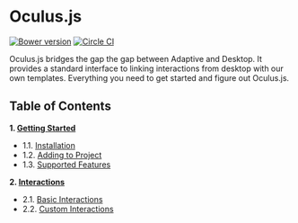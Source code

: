 Oculus.js
=====

[![Bower version](https://badge.fury.io/bo/oculus.js.svg)](http://badge.fury.io/bo/oculus.js)
[![Circle CI](https://circleci.com/gh/mobify/oculus.js.svg?style=shield)](https://circleci.com/gh/mobify/oculus.js)

Oculus.js bridges the gap the gap between Adaptive and Desktop. It provides a standard interface to linking interactions from desktop with our own templates. Everything you need to get started and figure out Oculus.js.

## Table of Contents
**1. [Getting Started](https://github.com/mobify/oculus.js/wiki/Getting-Started)**

* 1.1. [Installation](https://github.com/mobify/oculus.js/wiki/Getting-Started#11-installation)
* 1.2. [Adding to Project](https://github.com/mobify/oculus.js/wiki/Getting-Started#12-adding-to-project)
* 1.3. [Supported Features](https://github.com/mobify/oculus.js/wiki/Getting-Started#13-supported-features)

**2. [Interactions](https://github.com/mobify/oculus.js/wiki/Interactions)**

* 2.1. [Basic Interactions](https://github.com/mobify/oculus.js/wiki/Interactions#21-basic-interactions)
* 2.2. [Custom Interactions](https://github.com/mobify/oculus.js/wiki/Interactions#22-custom-interactions)
